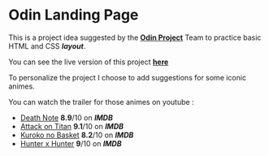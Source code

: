 # Odin Landing Page 
This is a project idea suggested by the [**Odin Project**](https://www.theodinproject.com/) Team to practice basic HTML and CSS ***layout***.

You can see the live version of this project  [**here**](https://elmerjani.github.io/Landing-Page/)

To personalize the project I choose to add suggestions for some iconic animes.

You can watch the trailer for those animes on youtube :
- [Death Note](https://www.youtube.com/watch?v=NlJZ-YgAt-c) **8.9**/10 on ***IMDB***
- [Attack on Titan](https://www.youtube.com/watch?v=MGRm4IzK1SQ) **9.1**/10 on ***IMDB***
- [Kuroko no Basket](https://www.youtube.com/watch?v=nb7e5_4CGag&t=3s) **8.2**/10 on ***IMDB***
- [Hunter x Hunter](https://www.youtube.com/watch?v=d6kBeJjTGnY) **9**/10 on ***IMDB***


